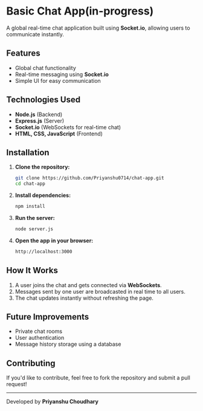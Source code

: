 # Basic Chat App(in-progress)

A global real-time chat application built using **Socket.io**, allowing users to communicate instantly.

## Features
- Global chat functionality
- Real-time messaging using **Socket.io**
- Simple UI for easy communication

## Technologies Used
- **Node.js** (Backend)
- **Express.js** (Server)
- **Socket.io** (WebSockets for real-time chat)
- **HTML, CSS, JavaScript** (Frontend)

## Installation

1. **Clone the repository:**
   ```sh
   git clone https://github.com/Priyanshu0714/chat-app.git
   cd chat-app
   ```

2. **Install dependencies:**
   ```sh
   npm install
   ```

3. **Run the server:**
   ```sh
   node server.js
   ```

4. **Open the app in your browser:**
   ```sh
   http://localhost:3000
   ```

## How It Works
1. A user joins the chat and gets connected via **WebSockets**.
2. Messages sent by one user are broadcasted in real time to all users.
3. The chat updates instantly without refreshing the page.

## Future Improvements
- Private chat rooms
- User authentication
- Message history storage using a database

## Contributing
If you'd like to contribute, feel free to fork the repository and submit a pull request!

---
Developed by **Priyanshu Choudhary**
